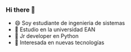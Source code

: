 ### Hi there 👋

<!--
**DayannaAcosta/DayannaAcosta** is a ✨ _special_ ✨ repository because its `README.md` (this file) appears on your GitHub profile.
-->

- 😄 Soy estudiante de ingenieria de sistemas 
- 🌱 Estudio en la universidad EAN 
- 👯 Jr developer en Python
- 💬 Interesada en nuevas tecnologías
